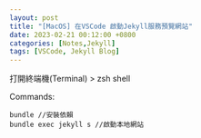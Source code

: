 ```yaml
---
layout: post
title: "[MacOS] 在VSCode 啟動Jekyll服務預覽網站"
date: 2023-02-21 00:12:00 +0800
categories: [Notes,Jekyll]
tags: [VSCode, Jekyll Blog]
---
```


打開終端機(Terminal) > zsh shell

Commands:
```shell
bundle //安裝依賴
bundle exec jekyll s //啟動本地網站
```
